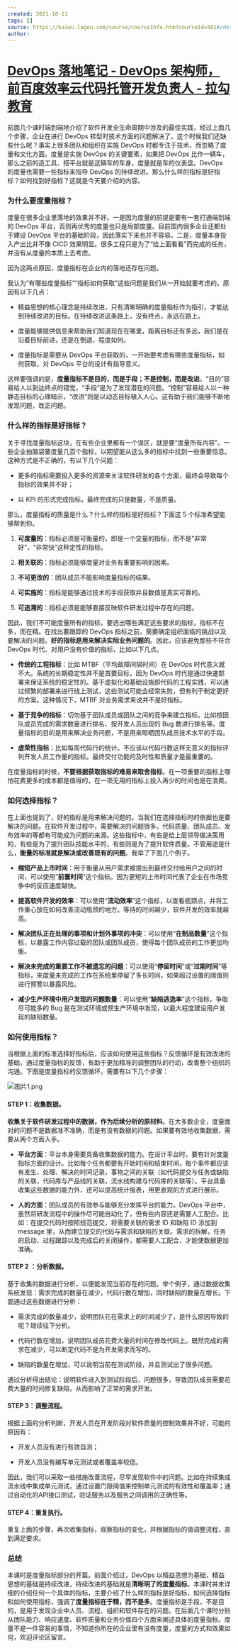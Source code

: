 ```yaml
---
created: 2021-10-11
tags: []
source: https://kaiwu.lagou.com/course/courseInfo.htm?courseId=561#/detail/pc?id=5743
author: 
---
```


# [DevOps 落地笔记 - DevOps 架构师，前百度效率云代码托管开发负责人 - 拉勾教育](https://kaiwu.lagou.com/course/courseInfo.htm?courseId=561#/detail/pc?id=5743)


前面几个课时端到端地介绍了软件开发全生命周期中涉及的最佳实践，经过上面几个步骤，企业在进行 DevOps 转型时技术方面的问题解决了，这个时候我们还缺些什么呢？事实上很多团队和组织在实施 DevOps 时都专注于技术，而忽略了度量和文化方面。度量是实施 DevOps 的关键要素，如果把 DevOps 比作一辆车，那么之前的造工具、搭平台就是这辆车的车身，度量就是车的仪表盘。DevOps 的度量也需要一些指标来指导 DevOps 的持续改进。那么什么样的指标是好指标？如何找到好指标？这就是今天要介绍的内容。

### 为什么要度量指标？

度量在很多企业里落地的效果并不好。一是因为度量的前提是要有一套打通端到端的 DevOps 平台，否则再优秀的度量也只是局部度量。目前国内很多企业还都处于建设 DevOps 平台的基础阶段，因此落实下来也并不容易。二是，度量本身投入产出比并不像 CICD 效果明显。很多工程只是为了“给上面看看”而完成的任务，并没有从度量的本质上去考虑。

因为这两点原因，度量指标在企业内的落地还存在问题。

我认为“有哪些度量指标”“指标如何获取”这些问题是我们从一开始就要考虑的。原因有以下几点：

-   精益思想的核心理念是持续改进，只有清晰明确的度量指标作为指引，才能达到持续改进的目标。在持续改进这条路上，没有终点，永远在路上。
    
-   度量能够提供信息来帮助我们知道现在在哪里，距离目标还有多远，我们是在沿着目标前进，还是在倒退，程度如何。
    
-   度量指标是需要从 DevOps 平台获取的，一开始要考虑有哪些度量指标，如何获取，对 DevOps 平台的设计有指导意义。
    

这样要强调的是，**度量指标不是目的，而是手段；不是控制，而是改进**。“目的”容易给人以到达终点的错觉，“手段”是为了发现潜在的问题。“控制”容易给人以一种静态目标的心理暗示，“改进”则是以动态目标植入人心。这有助于我们能够不断地发现问题，改正问题。

### 什么样的指标是好指标？

关于寻找度量指标这块，在有些企业里都有一个误区，就是要“度量所有内容”。一些企业拍脑袋要度量几百个指标，以期望能从这么多的指标中找到一些重要信息。这种方式是不正确的，有以下几个问题：

-   更多的指标需要投入更多的资源来关注软件研发的各个方面，最终会导致每个指标的效果并不好；
    
-   以 KPI 的形式完成指标，最终完成的只是数量，不是质量。
    

那么，度量指标的质量是什么？什么样的指标是好指标？下面这 5 个标准希望能够帮到你。

1.  **可度量的**：指标必须是可衡量的，即是一个定量的指标，而不是“非常好”，“非常快”这种定性的指标。
    
2.  **相关联的**：指标必须能够度量对业务有重要影响的因素。
    
3.  **不可更改的**：团队成员不能影响度量指标的结果。
    
4.  **可实施的**：指标是能够通过技术的手段获取并且数值是真实可靠的。
    
5.  **可追溯的**：指标必须是能够直接反映软件研发过程中存在的问题。
    

因此，我们不可能度量所有的指标，要选出哪些满足这些要求的指标，指标不在多，而在精。在找出要跟踪的 DevOps 指标之前，需要确定组织面临的挑战以及要解决的问题。**好的指标是用来解决实际业务问题的**。因此，应该避免那些不符合 DevOps 时代、对用户没有价值的指标，比如以下几点。

-   **传统的工程指标**：比如 MTBF（平均故障间隔时间）在 DevOps 时代意义就不大。系统的长期稳定性并不是首要目标，因为 DevOps 时代是通过快速部署来保证系统的稳定性的。基于虚拟化和基础设施即代码的工程实践，可以通过频繁的部署来进行线上测试，这些测试可能会经常失败，但有利于制定更好的方案。这种情况下，MTBF 对业务需求来说并不是好指标。
    
-   **基于竞争的指标**：切勿基于团队成员或团队之间的竞争来建立指标。比如按团队成员完成的需求数量进行排名、按开发人员出现的 Bug 数进行排名等。度量指标的目的是用来解决业务问题，不是用来晾晒团队成员技术水平的手段。
    
-   **虚荣性指标**：比如每周代码行的统计。不应该以代码行数这样无意义的指标评判开发人员工作量的指标。最终交付功能的及时性和质量才是最重要的。
    

在度量指标的时候，**不要根据获取指标的难易来取舍指标**。在一项重要的指标上哪怕花费更多的成本都是值得的，在一项无用的指标上投入再少的时间也是在浪费。

### 如何选择指标？

在上面也提到了，好的指标是用来解决问题的。当我们在选择指标时的依据也是要解决的问题。在软件开发过程中，需要解决的问题很多。代码质量、团队成员、发布效率的等都有可能成为问题的来源。这些指标中，有些是给上层领导做决策用的，有些是为了提升团队技能水平的，有些则是为了提升软件质量。不管用途是什么，**衡量的标准就是解决或改善现有的问题**。我举了下面几个例子。

-   **缩短产品上市时间**：用于衡量从用户需求被提出到最终交付给用户之间的时间，可以使用“**前置时间**”这个指标。因为更短的上市时间代表了企业在市场竞争中的反应速度越快。
    
-   **提高软件开发的效率**：可以使用“**流动效率**”这个指标，以查看瓶颈点，并将工作重心放在如何改善流动瓶颈的地方。等待的时间越少，软件开发的效率就越高。
    
-   **解决团队正在处理的事项和计划外事项的冲突**：可以使用“**在制品数量**”这个指标，以暴露工作内容过载的团队或团队成员，使得每个团队成员的工作更加均衡。
    
-   **解决未完成的重要工作不被遗忘的问题**：可以使用“**停留时间**”或“**过期时间**”等指标，来度量未完成的工作在系统里停留了多长时间，如果超过设置的阈值则进行预警以暴露风险。
    
-   **减少生产环境中用户发现的问题数量**：可以使用“**缺陷逃逸率**”这个指标，争取尽可能多的 Bug 是在测试环境或预生产环境中发现，以最大程度建设用户发现的缺陷数量。
    

### 如何使用指标？

当根据上面的标准选择好指标后，应该如何使用这些指标？反馈循环是有效改进的基础，通过度量指标的反馈，有助于更加精准的调整团队的行动，改善整个组织的沟通。下图是度量指标的反馈循环，需要有以下几个步骤：

![图片1.png](https://s0.lgstatic.com/i/image/M00/8E/AD/CgqCHmAFRJ6AT8lMAAD8qG9QJfY175.png)

#### STEP 1：收集数据。

**收集关于软件研发过程中的数据，作为后续分析的原材料**。在大多数企业，度量面对的问题不是数据准不准确，而是有没有数据的问题。如果要有效地收集数据，需要从两个方面入手。

-   **平台方面**：平台本身需要具备收集数据的能力。在设计平台时，要有针对度量指标方面的设计。比如每个任务都要有开始时间和结束时间，每个事件都应该有发生、处理、解决的时间记录，事物之间的关联（如代码提交与任务或缺陷的关联，代码库与产品线的关联，流水线构建与代码库的关联等）。平台具备收集这些数据的能力外，还可以提高统计报表，用更直观的方式进行展示。
    
-   **人的方面**：团队成员的有效参与能够充分发挥平台的能力。DevOps 平台中，虽然将研发流程中的操作尽可能自动化了，但有些内容还是需要人工配合。比如：在提交代码时按照规范提交，将需要关联的需求 ID 和缺陷 ID 添加到 message 里，从而建立提交的代码与需求和缺陷的关联。需求的拆解，任务的启动、过程跟踪以及完成后的关闭操作，都需要人工配合，才能使数据更加准确。
    

#### STEP 2 ：分析数据。

基于收集的数据进行分析，以便能发现当前存在的问题。举个例子，通过数据收集系统发现：需求完成的数量在减少，代码行数在增加，同时缺陷的数量在增长。下面通过这些数据进行分析：

-   需求完成的数量减少，说明团队花在需求上的时间减少了，是什么原因导致的呢？继续往下分析。
    
-   代码行数在增加，说明团队成员花费大量的时间在修改代码上。既然完成的需求在减少，可以断定代码不是为开发需求而写的。
    
-   缺陷的数量在增加，可以说明当前在测试阶段，并且测试出了很多问题。
    

通过分析得出结论：说明软件进入到测试阶段后，问题很多，导致团队成员需要花费大量的时间修复缺陷，从而影响了正常的需求开发。

#### STEP 3：调整流程。

根据上面的分析判断，开发人员在开发阶段对软件质量的控制效果并不好，可能的原因有：

-   开发人员没有进行有效自测；
    
-   开发人员没有编写单元测试或者覆盖率较低。
    

因此，我们可以采取一些措施改善流程，尽早发现软件中的问题。比如在持续集成流水线中集成单元测试，通过设置门限阈值来控制单元测试的有效性和覆盖率；通过自动化的API接口测试，验证服务以及服务之间调用的正确性等。

#### STEP 4：重复执行。

重复上面的步骤，再次收集指标，观察指标的变化，并根据指标的值调整流程，直到满足要求。

### 总结

本课时是度量指标部分的开篇。前面介绍过，DevOps 以精益思想为基础，精益思想的基础是持续改进，持续改进的基础就是**清晰明了的度量指标**。本课时并未详细的介绍任何一个具体的指标，主要介绍了什么样的指标是好指标，如何选择指标和如何使用指标，强调了**度量指标在于精，而不是多**。度量指标是手段，不是目的，是用于发现企业中人员、流程、组织和软件存在的问题。在后面几个课时分别从团队能力、响应速度、软件质量和业务价值四个方面来阐述具体的度量指标。度量不是一件容易的事情，不知道你所在的企业里有没有度量，度量的方式和效果如何，欢迎评论区留言。
